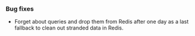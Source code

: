 ### Bug fixes

- Forget about queries and drop them from Redis after one day as a last fallback to clean out stranded data in Redis.
